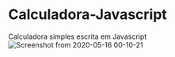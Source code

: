 # Calculadora-Javascript
Calculadora simples escrita em Javascript
![Screenshot from 2020-05-16 00-10-21](https://user-images.githubusercontent.com/42082104/82109065-becfa300-9709-11ea-814e-4cd197ba1da0.png)
